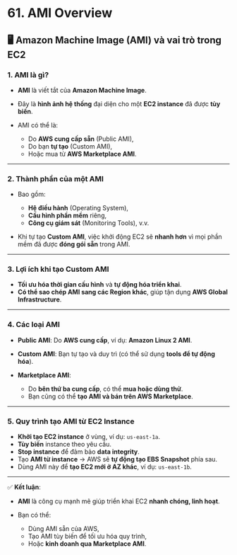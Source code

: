 # 61. AMI Overview

## 🖥️ **Amazon Machine Image (AMI) và vai trò trong EC2**

### 1. **AMI là gì?**

* **AMI** là viết tắt của **Amazon Machine Image**.
* Đây là **hình ảnh hệ thống** đại diện cho một **EC2 instance** đã được **tùy biến**.
* AMI có thể là:

  * Do **AWS cung cấp sẵn** (Public AMI),
  * Do bạn **tự tạo** (Custom AMI),
  * Hoặc mua từ **AWS Marketplace AMI**.

---

### 2. **Thành phần của một AMI**

* Bao gồm:

  * **Hệ điều hành** (Operating System),
  * **Cấu hình phần mềm** riêng,
  * **Công cụ giám sát** (Monitoring Tools), v.v.
* Khi tự tạo **Custom AMI**, việc khởi động EC2 sẽ **nhanh hơn** vì mọi phần mềm đã được **đóng gói sẵn** trong AMI.

---

### 3. **Lợi ích khi tạo Custom AMI**

* **Tối ưu hóa thời gian cấu hình** và **tự động hóa triển khai**.
* **Có thể sao chép AMI sang các Region khác**, giúp tận dụng **AWS Global Infrastructure**.

---

### 4. **Các loại AMI**

* **Public AMI**: Do **AWS cung cấp**, ví dụ: **Amazon Linux 2 AMI**.
* **Custom AMI**: Bạn tự tạo và duy trì (có thể sử dụng **tools để tự động hóa**).
* **Marketplace AMI**:

  * Do **bên thứ ba cung cấp**, có thể **mua hoặc dùng thử**.
  * Bạn cũng có thể **tạo AMI và bán trên AWS Marketplace**.

---

### 5. **Quy trình tạo AMI từ EC2 Instance**

* **Khởi tạo EC2 instance** ở vùng, ví dụ: `us-east-1a`.
* **Tùy biến** instance theo yêu cầu.
* **Stop instance** để đảm bảo **data integrity**.
* Tạo **AMI từ instance** → AWS sẽ **tự động tạo EBS Snapshot** phía sau.
* Dùng AMI này để **tạo EC2 mới ở AZ khác**, ví dụ: `us-east-1b`.

---

✅ **Kết luận**:

* **AMI** là công cụ mạnh mẽ giúp triển khai EC2 **nhanh chóng, linh hoạt**.
* Bạn có thể:

  * Dùng AMI sẵn của AWS,
  * Tạo AMI tùy biến để tối ưu hóa quy trình,
  * Hoặc **kinh doanh qua Marketplace AMI**.

